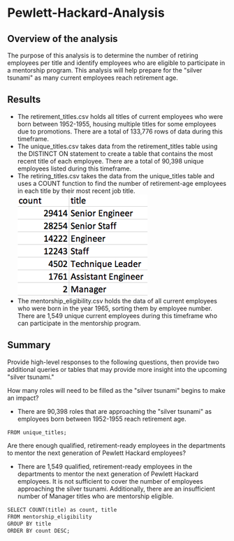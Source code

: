 # Pewlett-Hackard-Analysis

## Overview of the analysis
The purpose of this analysis is to determine the number of retiring employees per title and identify employees who are eligible to participate in a mentorship program. This analysis will help prepare for the "silver tsunami" as many current employees reach retirement age.

## Results
- The retirement_titles.csv holds all titles of current employees who were born between 1952-1955, housing multiple titles for some employees due to promotions. There are a total of 133,776 rows of data during this timeframe. 
- The unique_titles.csv takes data from the retirement_titles table using the DISTINCT ON statement to create a table that contains the most recent title of each employee. There are a total of 90,398 unique employees listed during this timeframe.
- The retiring_titles.csv takes the data from the unique_titles table and uses a COUNT function to find the number of retirement-age employees in each title by their most recent job title. 
![retiring_titles](retiring_titles.png)
- The mentorship_eligibility.csv holds the data of all current employees who were born in the year 1965, sorting them by employee number. There are 1,549 unique current employees during this timeframe who can participate in the mentorship program.

## Summary
Provide high-level responses to the following questions, then provide two additional queries or tables that may provide more insight into the upcoming "silver tsunami."

How many roles will need to be filled as the "silver tsunami" begins to make an impact?
- There are 90,398 roles that are approaching the "silver tsunami" as employees born between 1952-1955 reach retirement age.
``` SELECT COUNT(*)
FROM unique_titles;
```

Are there enough qualified, retirement-ready employees in the departments to mentor the next generation of Pewlett Hackard employees?
- There are 1,549 qualified, retirement-ready employees in the departments to mentor the next generation of Pewlett Hackard employees. It is not sufficient to cover the number of employees approaching the silver tsunami. Additionally, there are an insufficient number of Manager titles who are mentorship eligible.
```
SELECT COUNT(title) as count, title
FROM mentorship_eligibility
GROUP BY title
ORDER BY count DESC;
```
